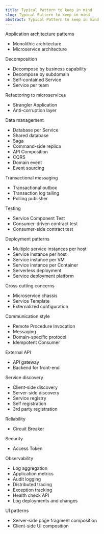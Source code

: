 ```yaml
---
title: Typical Pattern to keep in mind
slug: Typical Pattern to keep in mind
abstract: Typical Pattern to keep in mind
---
```

Application architecture patterns

*   Monolithic architecture
*   Microservice architecture

Decomposition

*   Decompose by business capability
*   Decompose by subdomain
*   Self-contained Service
*   Service per team

Refactoring to microservices

*   Strangler Application
*   Anti-corruption layer

Data management

*   Database per Service
*   Shared database
*   Saga
*   Command-side replica
*   API Composition
*   CQRS
*   Domain event
*   Event sourcing

Transactional messaging

*   Transactional outbox
*   Transaction log tailing
*   Polling publisher

Testing

*   Service Component Test
*   Consumer-driven contract test
*   Consumer-side contract test

Deployment patterns

*   Multiple service instances per host
*   Service instance per host
*   Service instance per VM
*   Service instance per Container
*   Serverless deployment
*   Service deployment platform

Cross cutting concerns

*   Microservice chassis
*   Service Template
*   Externalized configuration

Communication style

*   Remote Procedure Invocation
*   Messaging
*   Domain-specific protocol
*   Idempotent Consumer

External API

*   API gateway
*   Backend for front-end

Service discovery

*   Client-side discovery
*   Server-side discovery
*   Service registry
*   Self registration
*   3rd party registration

Reliability

*   Circuit Breaker

Security

*   Access Token

Observability

*   Log aggregation
*   Application metrics
*   Audit logging
*   Distributed tracing
*   Exception tracking
*   Health check API
*   Log deployments and changes

UI patterns

*   Server-side page fragment composition
*   Client-side UI composition